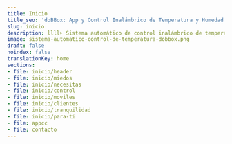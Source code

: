 ```yaml
---
title: Inicio
title_seo: 'doBBox: App y Control Inalámbrico de Temperatura y Humedad'
slug: inicio
description: llll➤ Sistema automático de control inalámbrico de temperatura y humedad ✅ para cámaras frigoríficas y de congelación, vitrinas, salas de elaboración, etc.
image: sistema-automatico-control-de-temperatura-dobbox.png
draft: false
noindex: false
translationKey: home
sections:
- file: inicio/header
- file: inicio/miedos
- file: inicio/necesitas
- file: inicio/control
- file: inicio/moviles
- file: inicio/clientes
- file: inicio/tranquilidad
- file: inicio/para-ti
- file: appcc
- file: contacto
---
```


